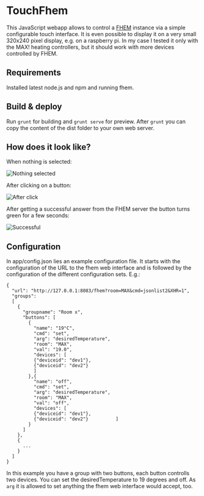 # TouchFhem

This JavaScript webapp allows to control a [FHEM](http://fhem.de/fhem.html) instance via a simple configurable touch interface. It is even possible to display it on a very small 320x240 pixel display, e.g. on a raspberry pi. In my case I tested it only with the MAX! heating controllers, but it should work with more devices controlled by FHEM.

## Requirements

Installed latest node.js and npm and running fhem.

## Build & deploy

Run `grunt` for building and `grunt serve` for preview. After `grunt` you can copy the content of the dist folder to your own web server.

## How does it look like?

When nothing is selected:

![Nothing selected](https://kseb.github.io/TouchFhem/1.png)


After clicking on a button:

![After click](https://kseb.github.io/TouchFhem/2.png)

After getting a successful answer from the FHEM server the button turns green for a few seconds:

![Successful](https://kseb.github.io/TouchFhem/3.png)

## Configuration

In app/config.json lies an example configuration file. It starts with the configuration of the URL to the fhem web interface and is followed by the configuration of the different configuration sets. E.g.:

```
{
  "url": "http://127.0.0.1:8083/fhem?room=MAX&cmd=jsonlist2&XHR=1",
  "groups":
  [
    {
      "groupname": "Room x",
      "buttons": [
        {
          "name": "19°C",
          "cmd": "set",
          "arg": "desiredTemperature",
          "room": "MAX",
          "val": "19.0",
          "devices": [
          {"deviceid": "dev1"},
          {"deviceid": "dev2"}
          ]
        },{
          "name": "off",
          "cmd": "set",
          "arg": "desiredTemperature",
          "room": "MAX",
          "val": "off",
          "devices": [
          {"deviceid": "dev1"},
          {"deviceid": "dev2"}          ]
        }
      ]
    },
    {
      ...
    }
  ]
}
```

In this example you have a group with two buttons, each button controlls two devices. You can set the desiredTemperature to 19 degrees and off. As `arg` it is allowed to set anything the fhem web interface would accept, too.

